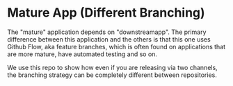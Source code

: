 # Mature App (Different Branching)

The "mature" application depends on "downstreamapp".  The primary difference
between this application and the others is that this one uses Github Flow, aka
feature branches, which is often found on applications that are more mature,
have automated testing and so on.

We use this repo to show how even if you are releasing via two channels, the
branching strategy can be completely different between repositories.
